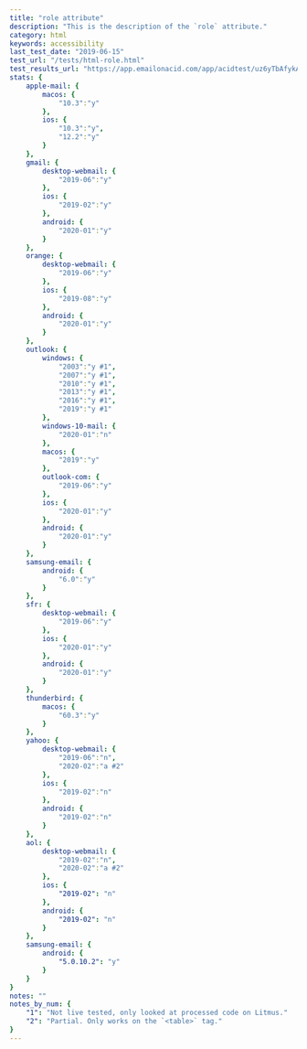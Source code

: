 ```yaml
---
title: "role attribute"
description: "This is the description of the `role` attribute."
category: html
keywords: accessibility
last_test_date: "2019-06-15"
test_url: "/tests/html-role.html"
test_results_url: "https://app.emailonacid.com/app/acidtest/uz6yTbAfykA362dvPZZKX81wEhGuUm4uJekIk2NKacALI/list"
stats: {
    apple-mail: {
        macos: {
            "10.3":"y"
        },
        ios: {
            "10.3":"y",
            "12.2":"y"
        }
    },
    gmail: {
        desktop-webmail: {
            "2019-06":"y"
        },
        ios: {
            "2019-02":"y"
        },
        android: {
            "2020-01":"y"
        }
    },
    orange: {
        desktop-webmail: {
            "2019-06":"y"
        },
        ios: {
            "2019-08":"y"
        },
        android: {
            "2020-01":"y"
        }
    },
    outlook: {
        windows: {
            "2003":"y #1",
            "2007":"y #1",
            "2010":"y #1",
            "2013":"y #1",
            "2016":"y #1",
            "2019":"y #1"
        },
        windows-10-mail: {
            "2020-01":"n"
        },
        macos: {
            "2019":"y"
        },
        outlook-com: {
            "2019-06":"y"
        },
        ios: {
            "2020-01":"y"
        },
        android: {
            "2020-01":"y"
        }
    },
    samsung-email: {
        android: {
            "6.0":"y"
        }
    },
    sfr: {
        desktop-webmail: {
            "2019-06":"y"
        },
        ios: {
            "2020-01":"y"
        },
        android: {
            "2020-01":"y"
        }
    },
    thunderbird: {
        macos: {
            "60.3":"y"
        }
    },
    yahoo: {
        desktop-webmail: {
            "2019-06":"n",
            "2020-02":"a #2"
        },
        ios: {
            "2019-02":"n"
        },
        android: {
            "2019-02":"n"
        }
    },
    aol: {
        desktop-webmail: {
            "2019-02":"n",
            "2020-02":"a #2"
        },
        ios: {
            "2019-02": "n"
        },
        android: {
            "2019-02": "n"
        }
    },
    samsung-email: {
        android: {
            "5.0.10.2": "y"
        }
    }
}
notes: ""
notes_by_num: {
    "1": "Not live tested, only looked at processed code on Litmus."
    "2": "Partial. Only works on the `<table>` tag."
}
---
```

